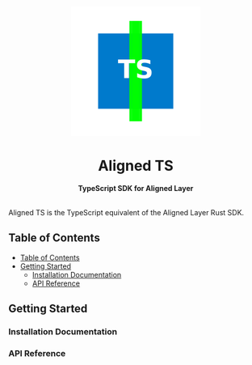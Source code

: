 <div align="center">
<br>
<img style="align: center" src="./logo.png" height=256/>
<h1>Aligned TS</h1>
<strong>TypeScript SDK for Aligned Layer</strong>
</div>
<br>

Aligned TS is the TypeScript equivalent of the Aligned Layer Rust SDK.

## Table of Contents

- [Table of Contents](#table-of-contents)
- [Getting Started](#getting-started)
  - [Installation Documentation](#installation-documentation)
  - [API Reference](#api-reference)

## Getting Started

### Installation Documentation

### API Reference
